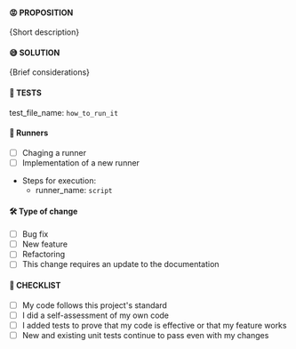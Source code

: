 #### :rage: PROPOSITION
{Short description}

#### :sweat_smile: SOLUTION
{Brief considerations}

#### :bug: TESTS
test_file_name: `how_to_run_it`

#### :running: Runners
 - [ ] Chaging a runner
 - [ ] Implementation of a new runner

 - Steps for execution:
    - runner_name: `script`

#### :hammer_and_wrench: Type of change
 - [ ] Bug fix
 - [ ] New feature
 - [ ] Refactoring
 - [ ] This change requires an update to the documentation

#### :checkered_flag: CHECKLIST
- [ ] My code follows this project's standard
- [ ] I did a self-assessment of my own code
- [ ] I added tests to prove that my code is ​​effective or that my feature works
- [ ] New and existing unit tests continue to pass even with my changes
